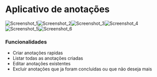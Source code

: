 # Aplicativo de anotações

![Screenshot_1](https://user-images.githubusercontent.com/84872113/120897726-04edf200-c5fe-11eb-8188-6dbec8bf2470.png)![Screenshot_2](https://user-images.githubusercontent.com/84872113/120897736-11724a80-c5fe-11eb-889c-9c62b0b89401.png)![Screenshot_3](https://user-images.githubusercontent.com/84872113/120897752-251db100-c5fe-11eb-9727-4586427f44fc.png)![Screenshot_4](https://user-images.githubusercontent.com/84872113/120897758-28b13800-c5fe-11eb-9a5c-9ae8cfdfb03a.png)![Screenshot_5](https://user-images.githubusercontent.com/84872113/120897933-0f5cbb80-c5ff-11eb-860d-a5ee87d06d09.png)![Screenshot_6](https://user-images.githubusercontent.com/84872113/120897937-14216f80-c5ff-11eb-9004-58f43cb5d7ee.png)

### Funcionalidades
* Criar anotações rapidas
* Listar todas as anotações criadas
* Editar anotações existentes
* Excluir anotações que ja foram concluidas ou que não deseja mais




